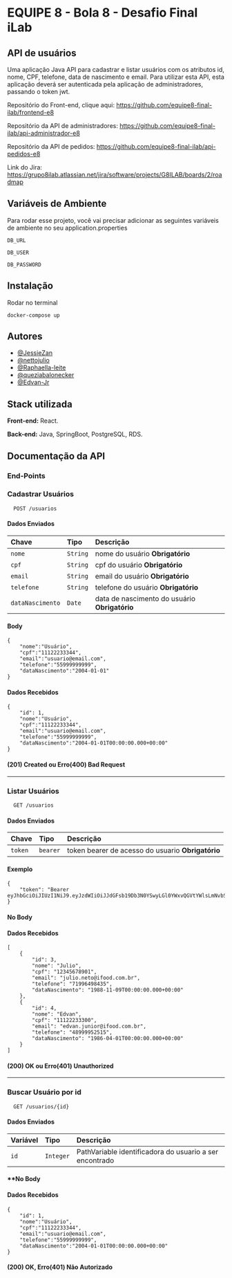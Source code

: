 # EQUIPE 8 - Bola 8 - Desafio Final iLab

## API de usuários

Uma aplicação Java API para cadastrar e listar usuários com os atributos id, nome, CPF, telefone, data de nascimento e
email. Para utilizar esta API, esta aplicação deverá ser autenticada pela aplicação de administradores, passando o token jwt.

Repositório do Front-end, clique aqui: https://github.com/equipe8-final-ilab/frontend-e8

Repositório da API de administradores: https://github.com/equipe8-final-ilab/api-administrador-e8

Repositório da API de pedidos: https://github.com/equipe8-final-ilab/api-pedidos-e8

Link do Jira: https://grupo8ilab.atlassian.net/jira/software/projects/G8ILAB/boards/2/roadmap

## Variáveis de Ambiente

Para rodar esse projeto, você vai precisar adicionar as seguintes variáveis de ambiente no seu 
application.properties

`DB_URL`

`DB_USER`

`DB_PASSWORD`

## Instalação
Rodar no terminal
```
docker-compose up
```

## Autores

- [@JessieZan](https://www.github.com/JessieZan)
- [@nettojulio](https://www.github.com/nettojulio)
- [@Raphaella-leite](https://github.com/Raphaella-leite)
- [@queziabalonecker](https://github.com/queziabalonecker)
- [@Edvan-Jr](https://github.com/Edvan-Jr)

## Stack utilizada

**Front-end:** React.

**Back-end:** Java, SpringBoot, PostgreSQL, RDS.


## Documentação da API

### End-Points

### Cadastrar Usuários

```http
  POST /usuarios
```

#### Dados Enviados

| Chave   | Tipo       | Descrição                           |
| :---------- | :--------- | :---------------------------------- |
| `nome` | `String` | nome do usuário **Obrigatório** |
| `cpf` | `String` | cpf do usuário **Obrigatório** |
| `email` | `String` | email do usuário **Obrigatório** |
| `telefone` | `String` | telefone do usuário **Obrigatório** |
| `dataNascimento` | `Date` | data de nascimento do usuário **Obrigatório** |


#### Body
```http
{
	"nome":"Usuário",
	"cpf":"11122233344",
	"email":"usuario@email.com",
	"telefone":"55999999999",
	"dataNascimento":"2004-01-01"
}
```

#### Dados Recebidos
```http
{
	"id": 1,
	"nome":"Usuário",
	"cpf":"11122233344",
	"email":"usuario@email.com",
	"telefone":"55999999999",
	"dataNascimento":"2004-01-01T00:00:00.000+00:00"
}
```

#### (201) Created ou Erro(400) Bad Request

---


### Listar Usuários

```http
  GET /usuarios
```

#### Dados Enviados

| Chave   | Tipo       | Descrição                                   |
| :---------- | :--------- | :------------------------------------------ |
| `token` | `bearer` | token bearer de acesso do usuario **Obrigatório** |

#### Exemplo
```http
{
	"token": "Bearer eyJhbGciOiJIUzI1NiJ9.eyJzdWIiOiJJdGFsb19Db3N0YSwyLGl0YWxvQGVtYWlsLmNvbSw3MTEyMzQ1Njc4OSIsImlzcyI6IkZvb2RMb3ZlcnMiLCJleHAiOjE2NDg3ODA4Nzl9.0UW7jMU8_S9VvluB3tMDvwRHAbp6ZcMoCoyFRrO6Udk"
}
```

#### No Body

#### Dados Recebidos

```http
[
  	{
		"id": 3,
		"nome": "Julio",
		"cpf": "12345678901",
		"email": "julio.neto@ifood.com.br",
		"telefone": "71996498435",
		"dataNascimento": "1988-11-09T00:00:00.000+00:00"
	},
	{
		"id": 4,
		"nome": "Edvan",
		"cpf": "11122233300",
		"email": "edvan.junior@ifood.com.br",
		"telefone": "48999952515",
		"dataNascimento": "1986-04-01T00:00:00.000+00:00"
	}
]
```

#### (200) OK ou Erro(401) Unauthorized

---


### Buscar Usuário por id

```http
  GET /usuarios/{id}
```

#### Dados Enviados

| Variável   | Tipo       | Descrição                                   |
| :---------- | :--------- | :------------------------------------------ |
| `id`      | `Integer` | PathVariable identificadora do usuario a ser encontrado |

#### **No Body

#### Dados Recebidos

```http
{
  	"id": 1,
	"nome":"Usuário",
	"cpf":"11122233344",
	"email":"usuario@email.com",
	"telefone":"55999999999",
	"dataNascimento":"2004-01-01T00:00:00.000+00:00"
}
```

#### (200) OK, Erro(401) Não Autorizado
